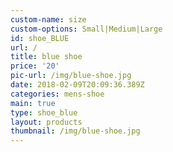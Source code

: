 ```yaml
---
custom-name: size
custom-options: Small|Medium|Large
id: shoe_BLUE
url: /
title: blue shoe
price: '20'
pic-url: /img/blue-shoe.jpg
date: 2018-02-09T20:09:36.389Z
categories: mens-shoe
main: true
type: shoe_blue
layout: products
thumbnail: /img/blue-shoe.jpg
---
```


